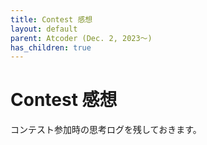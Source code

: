 ```yaml
---
title: Contest 感想
layout: default
parent: Atcoder (Dec. 2, 2023〜)
has_children: true
---
```


# Contest 感想

コンテスト参加時の思考ログを残しておきます。

